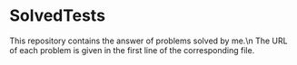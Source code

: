 # SolvedTests
This repository contains the answer of problems solved by me.\n
The URL of each problem is given in the first line of the corresponding file.
